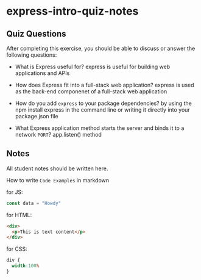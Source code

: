 # express-intro-quiz-notes

## Quiz Questions

After completing this exercise, you should be able to discuss or answer the following questions:

- What is Express useful for?
express is useful for building web applications and APIs

- How does Express fit into a full-stack web application?
express is used as the back-end componenet of a full-stack web application

- How do you add `express` to your package dependencies?
by using the npm install express in the command line or writing it directly into your package.json file

- What Express application method starts the server and binds it to a network `PORT`?
app.listen() method

## Notes

All student notes should be written here.


How to write `Code Examples` in markdown

for JS:
```javascript
const data = "Howdy"
```

for HTML:
```html
<div>
  <p>This is text content</p>
</div>
```

for CSS:
```css
div {
  width:100%
}
```
